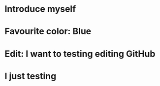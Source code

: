 # Introduce myself

# Favourite color: Blue

# Edit: I want to testing editing GitHub

# I just testing
